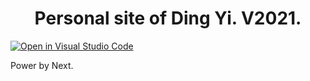 <h1 align="center">
  Personal site of Ding Yi. V2021.
</h1>

[![Open in Visual Studio Code](https://open.vscode.dev/badges/open-in-vscode.svg)](https://open.vscode.dev/dingyi/ding.one)

Power by Next.